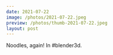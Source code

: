 ```yaml
---
date: 2021-07-22
image: /photos/2021-07-22.jpeg
preview: /photos/thumb-2021-07-22.jpeg
layout: post
---
```


Noodles, again! In #blender3d.
